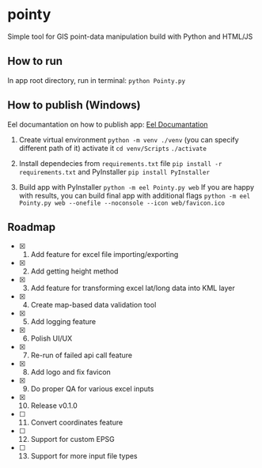 # pointy
Simple tool for GIS point-data manipulation build with Python and HTML/JS

## How to run 

In app root directory, run in terminal:
`python Pointy.py `

## How to publish (Windows)

Eel documantation on how to publish app:
[Eel Documantation](https://github.com/python-eel/Eel/tree/main?tab=readme-ov-file#starting-the-app)

1. Create virtual environment
   `python -m venv ./venv` (you can specify different path of it)
   activate it
   `cd venv/Scripts`
   `./activate`

2. Install dependecies from `requirements.txt` file
    `pip install -r  requirements.txt`
    and PyInstaller
    `pip install PyInstaller`
3. Build app with PyInstaller
    `python -m eel Pointy.py web`
    If you are happy with results, you can build final app with additional flags
    `python -m eel Pointy.py web --onefile --noconsole --icon web/favicon.ico`


## Roadmap

- [x] 1. Add feature for excel file importing/exporting

- [x] 2. Add getting height method

- [x] 3. Add feature for transforming excel lat/long data into KML layer

- [x] 4. Create map-based data validation tool

- [x] 5. Add logging feature

- [x] 6. Polish UI/UX

- [x] 7. Re-run of failed api call feature

- [x] 8. Add logo and fix favicon

- [x] 9. Do proper QA for various excel inputs

- [x] 10. Release v0.1.0

- [ ] 11. Convert coordinates feature

- [ ] 12. Support for custom EPSG

- [ ] 13. Support for more input file types

